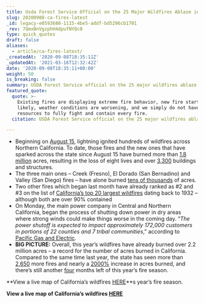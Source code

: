 ```yaml
---
title: Usda Forest Service Official on the 25 Major Wildfires Ablaze in California.
slug: 20200908-ca-fires-latest
_id: legacy-e0593680-1115-4be5-addf-bd5296cb1701
_rev: 7QmxBnVgzphH4dpufNYQc0
type: quick_quotes
draft: false
aliases:
  - article/ca-fires-latest/
_createdAt: '2020-09-08T18:35:11Z'
_updatedAt: '2021-03-16T12:32:42Z'
date: '2020-09-08T18:35:11+00:00'
weight: 50
is_breaking: false
summary: USDA Forest Service official on the 25 major wildfires ablaze in California.
featured_quote:
  quote: >-
    Existing fires are displaying extreme fire behavior, new fire starts are
    likely, weather conditions are worsening, and we simply do not have enough
    resources to fully fight and contain every fire.
  citation: USDA Forest Service official on the 25 major wildfires ablaze in California.

---
```

* Beginning on [August 15](https://www.fire.ca.gov/), lightning ignited hundreds of wildfires across Northern California. To date, those fires and the new ones that have sparked across the state since August 15 have burned more than [1.8 million](https://twitter.com/CAL_FIRE/status/1303357261390082050/photo/1) acres, resulting in the loss of eight lives and over [3,300](https://www.fire.ca.gov/daily-wildfire-report/) buildings and structures.
* The three main ones – Creek (Fresno), El Dorado (San Bernadino) and Valley (San Diego) fires – have alone burned [tens of thousands](https://www.gov.ca.gov/wp-content/uploads/2020/09/9.6.20-September-Fires-Emergency.pdf) of acres.
* Two other fires which began last month have already ranked as #2 and #3 on the list of [California’s top 20 largest wildfires](https://www.fire.ca.gov/media/11416/top20_acres.pdf) dating back to 1932 – although both are over 90% contained
* On Monday, the main power company in Central and Northern California, began the process of shutting down power in dry areas where strong winds could make things worse in the coming day. “_The power shutoff is expected to impact approximately 172,000 customers in portions of 22 counties and 7 tribal communities_,” according to [Pacific Gas and Electric](https://www.pgecurrents.com/2020/09/07/for-public-safety-due-to-severe-weather-pge-has-begun-process-of-turning-off-power-in-high-fire-threat-areas/).
* **BIG PICTURE:** Overall, this year’s wildfires have already burned over 2.2 million acres – a record for the number of acres burned in California. Compared to the same time last year, the state has seen more than [2,650](https://twitter.com/CAL_FIRE/status/1303466388317634560) more fires and nearly a [2000%](https://twitter.com/CAL_FIRE/status/1303466388317634560) increase in acres burned, and there’s still another [four](https://www.fire.ca.gov/daily-wildfire-report/) months left of this year’s fire season.

**View a live map of California’s wildfires [HERE](https://www.fire.ca.gov/incidents/)**s year’s fire season.

**View a live map of California’s wildfires [HERE](https://www.fire.ca.gov/incidents/)**